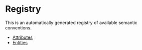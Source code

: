 <!--- Hugo front matter used to generate the website version of this page:
weight: -2
--->

# Registry

This is an automatically generated registry of available semantic conventions.

- [Attributes](attributes/README.md)
- [Entities](entities/README.md)
